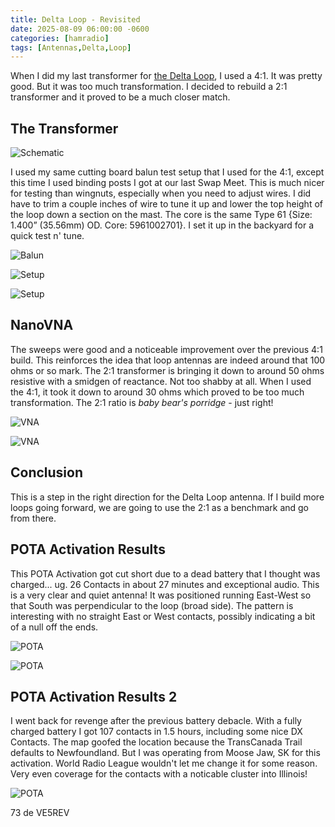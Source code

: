 ```yaml
---
title: Delta Loop - Revisited
date: 2025-08-09 06:00:00 -0600
categories: [hamradio]
tags: [Antennas,Delta,Loop]
---
```


When I did my last transformer for [the Delta Loop](https://jrschultz.github.io/VE5REV/posts/DeltaLoop/), I used a 4:1. It was pretty good. But it was too much transformation. I decided to rebuild a 2:1 transformer and it proved to be a much closer match.

## The Transformer

![Schematic](/assets/DLRevisit/DLRevisit-00.webp)

I used my same cutting board balun test setup that I used for the 4:1, except this time I used binding posts I got at our last Swap Meet. This is much nicer for testing than wingnuts, especially when you need to adjust wires. I did have to trim a couple inches of wire to tune it up and lower the top height of the loop down a section on the mast. The core is the same Type 61 {Size: 1.400” (35.56mm) OD. Core: 5961002701}. I set it up in the backyard for a quick test n' tune.

![Balun](/assets/DLRevisit/DLRevisit-01.webp)

![Setup](/assets/DLRevisit/DLRevisit-05.webp)

![Setup](/assets/DLRevisit/DLRevisit-02.webp)

## NanoVNA

The sweeps were good and a noticeable improvement over the previous 4:1 build. This reinforces the idea that loop antennas are indeed around that 100 ohms or so mark. The 2:1 transformer is bringing it down to around 50 ohms resistive with a smidgen of reactance. Not too shabby at all. When I used the 4:1, it took it down to around 30 ohms which proved to be too much transformation. The 2:1 ratio is *baby bear's porridge* - just right!

![VNA](/assets/DLRevisit/DLRevisit-03.webp)

![VNA](/assets/DLRevisit/DLRevisit-04.webp)

## Conclusion

This is a step in the right direction for the Delta Loop antenna. If I build more loops going forward, we are going to use the 2:1 as a benchmark and go from there. 

## POTA Activation Results

This POTA Activation got cut short due to a dead battery that I thought was charged... ug. 26 Contacts in about 27 minutes and exceptional audio. This is a very clear and quiet antenna! It was positioned running East-West so that South was perpendicular to the loop (broad side). The pattern is interesting with no straight East or West contacts, possibly indicating a bit of a null off the ends. 

![POTA](/assets/DLRevisit/DLRevisit-06.webp)

![POTA](/assets/DLRevisit/DLRevisit-07.webp)

## POTA Activation Results 2

I went back for revenge after the previous battery debacle. With a fully charged battery I got 107 contacts in 1.5 hours, including some nice DX Contacts.  The map goofed the location because the TransCanada Trail defaults to Newfoundland. But I was operating from Moose Jaw, SK for this activation. World Radio League wouldn't let me change it for some reason. Very even coverage for the contacts with a noticable cluster into Illinois! 

![POTA](/assets/DLRevisit/DLRevisit-08.webp)

73 de VE5REV



